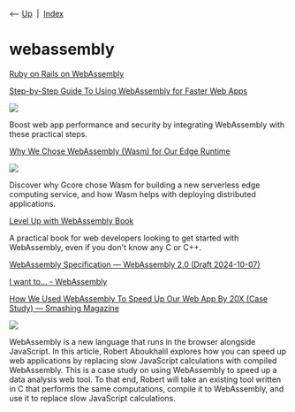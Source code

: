 <div class="nav">

⟵ [Up](index.html)  \|  [Index](index.html)

</div>

# webassembly

<div class="cards">

<div class="card">

<div class="card-title">

[Ruby on Rails on WebAssembly](https://rubyweekly.com/issues/737)

</div>

</div>

<div class="card">

<div class="card-title">

[Step-by-Step Guide To Using WebAssembly for Faster Web
Apps](https://thenewstack.io/step-by-step-guide-to-using-webassembly-for-faster-web-apps/)

</div>

<div class="card-image">

[![](https://cdn.thenewstack.io/media/2024/10/9f1c8fda-harley-davidson-bwxsi8tcxlk-unsplash-scaled.jpg)](https://thenewstack.io/step-by-step-guide-to-using-webassembly-for-faster-web-apps/)

</div>

Boost web app performance and security by integrating WebAssembly with
these practical steps.

</div>

<div class="card">

<div class="card-title">

[Why We Chose WebAssembly (Wasm) for Our Edge
Runtime](https://thenewstack.io/why-we-chose-webassembly-wasm-for-our-edge-runtime)

</div>

<div class="card-image">

[![](https://cdn.thenewstack.io/media/2024/05/decce164-webassembly-at-the-edge-featured-image.jpg)](https://thenewstack.io/why-we-chose-webassembly-wasm-for-our-edge-runtime)

</div>

Discover why Gcore chose Wasm for building a new serverless edge
computing service, and how Wasm helps with deploying distributed
applications.

</div>

<div class="card">

<div class="card-title">

[Level Up with WebAssembly Book](http://levelupwasm.com)

</div>

A practical book for web developers looking to get started with
WebAssembly, even if you don't know any C or C++.

</div>

<div class="card">

<div class="card-title">

[WebAssembly Specification — WebAssembly 2.0 (Draft
2024-10-07)](https://webassembly.github.io/spec/core/index.html)

</div>

</div>

<div class="card">

<div class="card-title">

[I want to… -
WebAssembly](http://webassembly.org/getting-started/developers-guide)

</div>

</div>

<div class="card">

<div class="card-title">

[How We Used WebAssembly To Speed Up Our Web App By 20X (Case Study) —
Smashing
Magazine](https://www.smashingmagazine.com/2019/04/webassembly-speed-web-app)

</div>

<div class="card-image">

[![](https://archive.smashing.media/assets/344dbf88-fdf9-42bb-adb4-46f01eedd629/b0afbaea-910e-4d16-b1e8-44a37cedb6ff/webassembly-sharing-card-robaboukhalil.png)](https://www.smashingmagazine.com/2019/04/webassembly-speed-web-app)

</div>

WebAssembly is a new language that runs in the browser alongside
JavaScript. In this article, Robert Aboukhalil explores how you can
speed up web applications by replacing slow JavaScript calculations with
compiled WebAssembly. This is a case study on using WebAssembly to speed
up a data analysis web tool. To that end, Robert will take an existing
tool written in C that performs the same computations, compile it to
WebAssembly, and use it to replace slow JavaScript calculations.

</div>

</div>
